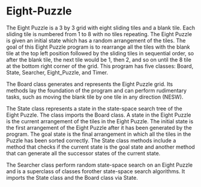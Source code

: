 # Eight-Puzzle

The Eight Puzzle is a 3 by 3 grid with eight sliding tiles and a blank tile. Each sliding tile is numbered from 1 to 8 with no tiles
repeating. The Eight Puzzle is given an initial state which has a random arrangement of the tiles. The goal of this Eight Puzzle program is 
to rearrange all the tiles with the blank tile at the top left position followed by the sliding tiles in sequential order, so after the 
blank tile, the next tile would be 1, then 2, and so on until the 8 tile at the bottom right corner of the grid. This program has five 
classes: Board, State, Searcher, Eight_Puzzle, and Timer. 

The Board class generates and represents the Eight Puzzle grid. Its methods lay the foundation of the program and can perform rudimentary 
tasks, such as moving the blank tile by one tile in any direction (NESW). 

The State class represents a state in the state-space search tree of the Eight Puzzle. The class imports the Board class. A state in the 
Eight Puzzle is the current arrangement of the tiles in the Eight Puzzle. The initial state is the first arrangement of the Eight Puzzle 
after it has been generated by the program. The goal state is the final arrangement in which all the tiles in the Puzzle has been sorted 
correctly. The State class methods include a method that checks if the current state is the goal state and another method that can generate 
all the successor states of the current state. 

The Searcher class perform random state-space search on an Eight Puzzle and is a superclass of classes forother state-space search 
algorithms. It imports the State class and the Board class via State. 
